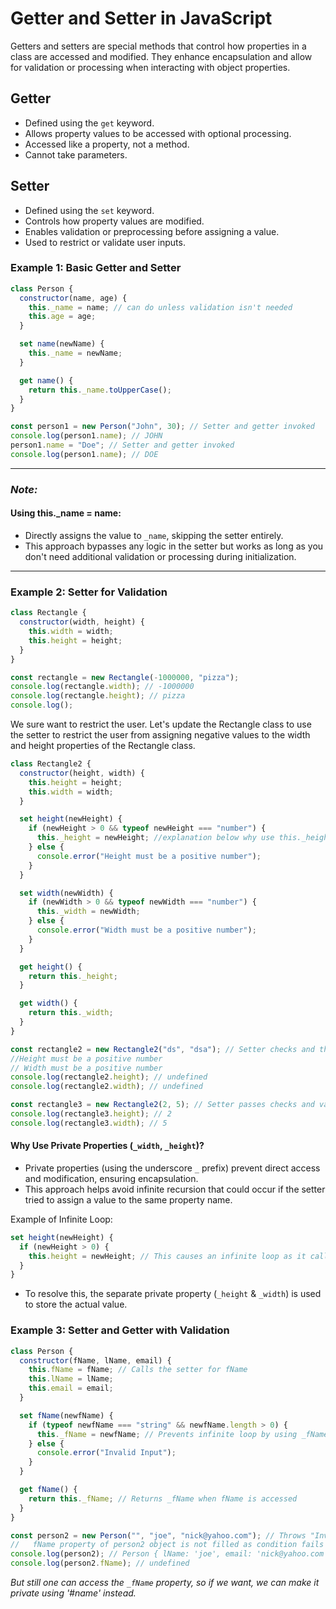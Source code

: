 # Getter and Setter in JavaScript

Getters and setters are special methods that control how properties in a class are accessed and modified. They enhance encapsulation and allow for validation or processing when interacting with object properties.

## Getter

- Defined using the `get` keyword.
- Allows property values to be accessed with optional processing.
- Accessed like a property, not a method.
- Cannot take parameters.

## Setter

- Defined using the `set` keyword.
- Controls how property values are modified.
- Enables validation or preprocessing before assigning a value.
- Used to restrict or validate user inputs.

### Example 1: Basic Getter and Setter

```javascript
class Person {
  constructor(name, age) {
    this._name = name; // can do unless validation isn't needed
    this.age = age;
  }

  set name(newName) {
    this._name = newName;
  }

  get name() {
    return this._name.toUpperCase();
  }
}

const person1 = new Person("John", 30); // Setter and getter invoked
console.log(person1.name); // JOHN
person1.name = "Doe"; // Setter and getter invoked
console.log(person1.name); // DOE
```

---

### _Note:_

#### **Using this._name = name:**

- Directly assigns the value to `_name`, skipping the setter entirely.
- This approach bypasses any logic in the setter but works as long as you don't need additional validation or processing during initialization.

---

### Example 2: Setter for Validation

```javascript
class Rectangle {
  constructor(width, height) {
    this.width = width;
    this.height = height;
  }
}

const rectangle = new Rectangle(-1000000, "pizza");
console.log(rectangle.width); // -1000000
console.log(rectangle.height); // pizza
console.log();
```

We sure want to restrict the user. Let's update the Rectangle class to use the setter to restrict the user from assigning negative values to the width and height properties of the Rectangle class.

```javascript
class Rectangle2 {
  constructor(height, width) {
    this.height = height;
    this.width = width;
  }

  set height(newHeight) {
    if (newHeight > 0 && typeof newHeight === "number") {
      this._height = newHeight; //explanation below why use this._height instead of this.height
    } else {
      console.error("Height must be a positive number");
    }
  }

  set width(newWidth) {
    if (newWidth > 0 && typeof newWidth === "number") {
      this._width = newWidth;
    } else {
      console.error("Width must be a positive number");
    }
  }

  get height() {
    return this._height;
  }

  get width() {
    return this._width;
  }
}

const rectangle2 = new Rectangle2("ds", "dsa"); // Setter checks and throws error as below
//Height must be a positive number
// Width must be a positive number
console.log(rectangle2.height); // undefined
console.log(rectangle2.width); // undefined

const rectangle3 = new Rectangle2(2, 5); // Setter passes checks and values get set
console.log(rectangle3.height); // 2
console.log(rectangle3.width); // 5
```

#### Why Use Private Properties (`_width`, `_height`)?

- Private properties (using the underscore `_` prefix) prevent direct access and modification, ensuring encapsulation.
- This approach helps avoid infinite recursion that could occur if the setter tried to assign a value to the same property name.

Example of Infinite Loop:

```javascript
set height(newHeight) {
  if (newHeight > 0) {
    this.height = newHeight; // This causes an infinite loop as it calls the setter recursively and fulls the call stack.
  }
}
```

- To resolve this, the separate private property (`_height` & `_width`) is used to store the actual value.

### Example 3: Setter and Getter with Validation

```javascript
class Person {
  constructor(fName, lName, email) {
    this.fName = fName; // Calls the setter for fName
    this.lName = lName;
    this.email = email;
  }

  set fName(newfName) {
    if (typeof newfName === "string" && newfName.length > 0) {
      this._fName = newfName; // Prevents infinite loop by using _fName
    } else {
      console.error("Invalid Input");
    }
  }

  get fName() {
    return this._fName; // Returns _fName when fName is accessed
  }
}

const person2 = new Person("", "joe", "nick@yahoo.com"); // Throws "Invalid Input"
//   fName property of person2 object is not filled as condition fails in setter, so it doesn't has the fName property
console.log(person2); // Person { lName: 'joe', email: 'nick@yahoo.com' }
console.log(person2.fName); // undefined
```
*But still one can access the `_fName` property, so if we want, we can make it private using '#name' instead.*